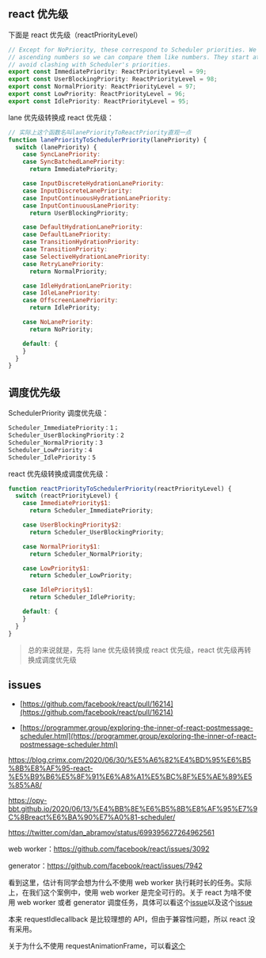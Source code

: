 ## react 优先级

下面是 react 优先级（reactPriorityLevel）

```js
// Except for NoPriority, these correspond to Scheduler priorities. We use
// ascending numbers so we can compare them like numbers. They start at 90 to
// avoid clashing with Scheduler's priorities.
export const ImmediatePriority: ReactPriorityLevel = 99;
export const UserBlockingPriority: ReactPriorityLevel = 98;
export const NormalPriority: ReactPriorityLevel = 97;
export const LowPriority: ReactPriorityLevel = 96;
export const IdlePriority: ReactPriorityLevel = 95;
```

lane 优先级转换成 react 优先级：

```js
// 实际上这个函数名叫lanePriorityToReactPriority直观一点
function lanePriorityToSchedulerPriority(lanePriority) {
  switch (lanePriority) {
    case SyncLanePriority:
    case SyncBatchedLanePriority:
      return ImmediatePriority;

    case InputDiscreteHydrationLanePriority:
    case InputDiscreteLanePriority:
    case InputContinuousHydrationLanePriority:
    case InputContinuousLanePriority:
      return UserBlockingPriority;

    case DefaultHydrationLanePriority:
    case DefaultLanePriority:
    case TransitionHydrationPriority:
    case TransitionPriority:
    case SelectiveHydrationLanePriority:
    case RetryLanePriority:
      return NormalPriority;

    case IdleHydrationLanePriority:
    case IdleLanePriority:
    case OffscreenLanePriority:
      return IdlePriority;

    case NoLanePriority:
      return NoPriority;

    default: {
    }
  }
}
```

## 调度优先级

SchedulerPriority 调度优先级：

```js
Scheduler_ImmediatePriority：1；
Scheduler_UserBlockingPriority：2
Scheduler_NormalPriority：3
Scheduler_LowPriority：4
Scheduler_IdlePriority：5
```

react 优先级转换成调度优先级：

```js
function reactPriorityToSchedulerPriority(reactPriorityLevel) {
  switch (reactPriorityLevel) {
    case ImmediatePriority$1:
      return Scheduler_ImmediatePriority;

    case UserBlockingPriority$2:
      return Scheduler_UserBlockingPriority;

    case NormalPriority$1:
      return Scheduler_NormalPriority;

    case LowPriority$1:
      return Scheduler_LowPriority;

    case IdlePriority$1:
      return Scheduler_IdlePriority;

    default: {
    }
  }
}
```

> 总的来说就是，先将 lane 优先级转换成 react 优先级，react 优先级再转换成调度优先级

## issues

- [https://github.com/facebook/react/pull/16214](https://github.com/facebook/react/pull/16214)

- [https://programmer.group/exploring-the-inner-of-react-postmessage-scheduler.html](https://programmer.group/exploring-the-inner-of-react-postmessage-scheduler.html)

https://blog.crimx.com/2020/06/30/%E5%A6%82%E4%BD%95%E6%B5%8B%E8%AF%95-react-%E5%B9%B6%E5%8F%91%E6%A8%A1%E5%BC%8F%E5%AE%89%E5%85%A8/

https://opy-bbt.github.io/2020/06/13/%E4%BB%8E%E6%B5%8B%E8%AF%95%E7%9C%8Breact%E6%BA%90%E7%A0%81-scheduler/

https://twitter.com/dan_abramov/status/699395627264962561


web worker：https://github.com/facebook/react/issues/3092


generator：https://github.com/facebook/react/issues/7942


看到这里，估计有同学会想为什么不使用 web worker 执行耗时长的任务。实际上，在我们这个案例中，使用 web worker 是完全可行的。关于 react 为啥不使用 web worker 或者 generator 调度任务，具体可以看这个[issue](https://github.com/facebook/react/issues/3092#issuecomment-183154290)以及这个[issue](https://github.com/facebook/react/issues/7942)

本来 requestIdlecallback 是比较理想的 API，但由于兼容性问题，所以 react 没有采用。

关于为什么不使用 requestAnimationFrame，可以看[这个](https://github.com/facebook/react/pull/16214)
